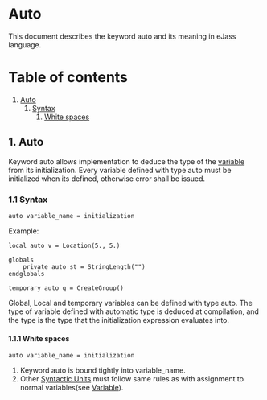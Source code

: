 # Auto
This document describes the keyword auto and its meaning in eJass language.

# Table of contents

1. [Auto](#1-auto)
	1. [Syntax](#11-syntax)
		1. [White spaces](#111-white-spaces)

## 1. Auto
Keyword auto allows implementation to deduce the type of the [variable](../Variable) from its initialization.
Every variable defined with type auto must be initialized when its defined, otherwise error shall be issued.

### 1.1 Syntax
```Jass
auto variable_name = initialization
```

Example:
```Jass
local auto v = Location(5., 5.)

globals
	private auto st = StringLength("")
endglobals

temporary auto q = CreateGroup()
```

Global, Local and temporary variables can be defined with type auto. The type of variable defined with automatic type is deduced at compilation, and the type is the type that the initialization expression evaluates into.

#### 1.1.1 White spaces
```Jass
auto variable_name = initialization
```

1. Keyword auto is bound tightly into variable_name.
2. Other [Syntactic Units](../Basics#11-syntactic-unit) must follow same rules as with assignment to normal variables(see [Variable](../Variable)).